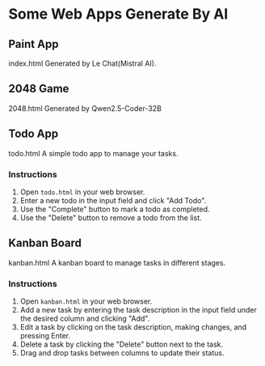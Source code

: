 # Some Web Apps Generate By AI

## Paint App
index.html
Generated by Le Chat(Mistral AI).

## 2048 Game
2048.html
Generated by Qwen2.5-Coder-32B

## Todo App
todo.html
A simple todo app to manage your tasks.

### Instructions
1. Open `todo.html` in your web browser.
2. Enter a new todo in the input field and click "Add Todo".
3. Use the "Complete" button to mark a todo as completed.
4. Use the "Delete" button to remove a todo from the list.

## Kanban Board
kanban.html
A kanban board to manage tasks in different stages.

### Instructions
1. Open `kanban.html` in your web browser.
2. Add a new task by entering the task description in the input field under the desired column and clicking "Add".
3. Edit a task by clicking on the task description, making changes, and pressing Enter.
4. Delete a task by clicking the "Delete" button next to the task.
5. Drag and drop tasks between columns to update their status.
